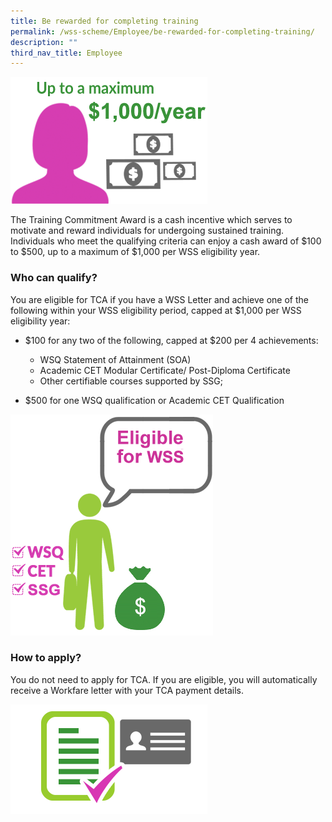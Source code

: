 ```yaml
---
title: Be rewarded for completing training
permalink: /wss-scheme/Employee/be-rewarded-for-completing-training/
description: ""
third_nav_title: Employee
---
```

![](/images/WSS4.png)

The Training Commitment Award is a cash incentive which serves to motivate and reward individuals for undergoing sustained training. Individuals who meet the qualifying criteria can enjoy a cash award of $100 to $500, up to a maximum of $1,000 per WSS eligibility year.

### Who can qualify?
You are eligible for TCA if you have a WSS Letter and achieve one of the following within your WSS eligibility period, capped at $1,000 per WSS eligibility year:

* $100 for any two of the following, capped at $200 per 4 achievements:
   * WSQ Statement of Attainment (SOA)
   * Academic CET Modular Certificate/ Post-Diploma Certificate
   * Other certifiable courses supported by SSG;

* $500 for one WSQ qualification or Academic CET Qualification

![](/images/WSS5.png)

### How to apply?

You do not need to apply for TCA. If you are eligible, you will automatically receive a Workfare letter with your TCA payment details.

![](/images/wss6.png)